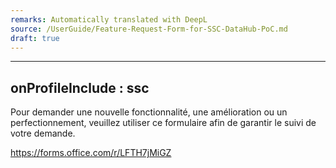 ```yaml
---
remarks: Automatically translated with DeepL
source: /UserGuide/Feature-Request-Form-for-SSC-DataHub-PoC.md
draft: true
---
```


---
onProfileInclude : ssc
---

Pour demander une nouvelle fonctionnalité, une amélioration ou un perfectionnement, veuillez utiliser ce formulaire afin de garantir le suivi de votre demande.

https://forms.office.com/r/LFTH7jMiGZ
